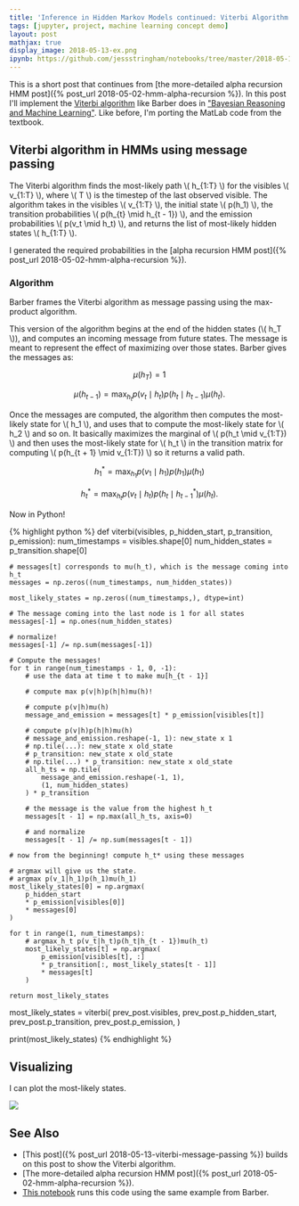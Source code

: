 ```yaml
---
title: 'Inference in Hidden Markov Models continued: Viterbi Algorithm'
tags: [jupyter, project, machine learning concept demo]
layout: post
mathjax: true
display_image: 2018-05-13-ex.png
ipynb: https://github.com/jessstringham/notebooks/tree/master/2018-05-13-viterbi-message-passing.ipynb
---
```





This is a short post that continues from [the more-detailed alpha recursion HMM post]({% post_url 2018-05-02-hmm-alpha-recursion %}). In this post I'll implement the [Viterbi algorithm](https://en.wikipedia.org/wiki/Viterbi_algorithm) like Barber does in ["Bayesian Reasoning and Machine Learning"](http://www.cs.ucl.ac.uk/staff/d.barber/brml/). Like before, I'm porting the MatLab code from the textbook.







## Viterbi algorithm in HMMs using message passing

The Viterbi algorithm finds the most-likely path \\( h_{1:T} \\) for the visibles \\( v_{1:T} \\), where \\( T \\) is the timestep of the last observed visible.
The algorithm takes in the visibles \\( v_{1:T} \\), the initial state \\( p(h_1) \\), the transition probabilities \\( p(h_{t} \mid h_{t - 1}) \\), and the emission probabilities \\( p(v_t \mid h_t) \\), and returns the list of most-likely hidden states \\( h_{1:T} \\). 

I generated the required probabilities in the [alpha recursion HMM post]({% post_url 2018-05-02-hmm-alpha-recursion %}).

### Algorithm

Barber frames the Viterbi algorithm as message passing using the max-product algorithm.

This version of the algorithm begins at the end of the hidden states (\\( h_T \\)), and computes an incoming message from future states. The message is meant to represent the effect of maximizing over those states.
Barber gives the messages as:

$$\mu(h_T) = 1$$

$$\mu(h_{t - 1}) = \max_{h_t} p(v_t \mid h_t)p(h_t \mid h_{t - 1})\mu(h_t).$$

Once the messages are computed, the algorithm then computes the most-likely state for \\( h_1 \\), and uses that to compute the most-likely state for \\( h_2 \\) and so on. It basically maximizes the marginal of \\( p(h_t \mid v_{1:T}) \\) and then uses the most-likely state for \\( h_t \\) in the transition matrix for computing \\( p(h_{t + 1} \mid v_{1:T}) \\) so it returns a valid path.

$$h_1^* = \max_{h_1} p(v_1 \mid h_1)p(h_1)\mu(h_1)$$

$$h_t^* = \max_{h_t} p(v_t \mid h_t)p(h_t \mid h_{t - 1}^*)\mu(h_t).$$

Now in Python!



{% highlight python %}
def viterbi(visibles, p_hidden_start, p_transition, p_emission):
    num_timestamps = visibles.shape[0]
    num_hidden_states = p_transition.shape[0]
    
    # messages[t] corresponds to mu(h_t), which is the message coming into h_t
    messages = np.zeros((num_timestamps, num_hidden_states))
    
    most_likely_states = np.zeros((num_timestamps,), dtype=int)

    # The message coming into the last node is 1 for all states
    messages[-1] = np.ones(num_hidden_states)

    # normalize!
    messages[-1] /= np.sum(messages[-1])
    
    # Compute the messages!
    for t in range(num_timestamps - 1, 0, -1):
        # use the data at time t to make mu[h_{t - 1}]
        
        # compute max p(v|h)p(h|h)mu(h)!
        
        # compute p(v|h)mu(h)
        message_and_emission = messages[t] * p_emission[visibles[t]]
        
        # compute p(v|h)p(h|h)mu(h)
        # message_and_emission.reshape(-1, 1): new_state x 1
        # np.tile(...): new_state x old_state
        # p_transition: new_state x old_state
        # np.tile(...) * p_transition: new_state x old_state
        all_h_ts = np.tile(
            message_and_emission.reshape(-1, 1),
            (1, num_hidden_states)
        ) * p_transition
        
        # the message is the value from the highest h_t
        messages[t - 1] = np.max(all_h_ts, axis=0)
        
        # and normalize
        messages[t - 1] /= np.sum(messages[t - 1])
    
    # now from the beginning! compute h_t* using these messages
    
    # argmax will give us the state.
    # argmax p(v_1|h_1)p(h_1)mu(h_1)
    most_likely_states[0] = np.argmax(
        p_hidden_start 
        * p_emission[visibles[0]] 
        * messages[0]
    )
    
    for t in range(1, num_timestamps):
        # argmax_h_t p(v_t|h_t)p(h_t|h_{t - 1})mu(h_t)
        most_likely_states[t] = np.argmax(
            p_emission[visibles[t], :]
            * p_transition[:, most_likely_states[t - 1]] 
            * messages[t]
        )
    
    return most_likely_states

most_likely_states = viterbi(
    prev_post.visibles, 
    prev_post.p_hidden_start,
    prev_post.p_transition,
    prev_post.p_emission,
)

print(most_likely_states)
{% endhighlight %}




## Visualizing

I can plot the most-likely states.

![](/assets/2018-05-13-viterbi.png)


## See Also

 - [This post]({% post_url 2018-05-13-viterbi-message-passing %}) builds on this post to show the Viterbi algorithm.
 - [The more-detailed alpha recursion HMM post]({% post_url 2018-05-02-hmm-alpha-recursion %}).
 - [This notebook](https://github.com/jessstringham/blog/blob/master/notebooks/2018-05-13-hmm-check-results.ipynb) runs this code using the same example from Barber.